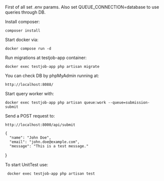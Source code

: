 First of all set .env params. Also set QUEUE_CONNECTION=database to use queries through DB.

Install composer:

    composer install

Start docker via:

    docker compose run -d

Run migrations at testjob-app container:

    docker exec testjob-app php artisan migrate

You can check DB by phpMyAdmin running at:

    http://localhost:8088/

Start query worker with:

    docker exec testjob-app php artisan queue:work --queue=submission-submit

Send a POST request to: 

    http://localhost:8000/api/submit

    {
      "name": "John Doe",
      "email": "john.doe@example.com",
      "message": "This is a test message."
}

To start UnitTest use:

     docker exec testjob-app php artisan test
